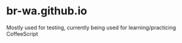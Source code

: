# br-wa.github.io

Mostly used for testing, currently being used for learning/practicing CoffeeScript
